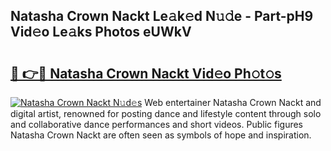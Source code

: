 ## Natasha Crown Nackt Le𝚊k𝚎d N𝚞𝚍e - Part-pH9 Vid𝚎o Le𝚊ks Photos eUWkV

# <h2><a href="http://fb76lup.evod.top/?m=Natasha+Crown+Nackt">🔗 👉🔴 Natasha Crown Nackt Vid𝚎o Ph𝚘t𝚘s</a></h2>

[![Natasha Crown Nackt N𝚞d𝚎s](https://i.imgur.com/8V9OHl7.gif)](http://fb76lup.evod.top/?m=Natasha+Crown+Nackt)
Web entertainer Natasha Crown Nackt and digital artist, renowned for posting dance and lifestyle content through solo and collaborative dance performances and short videos. Public figures Natasha Crown Nackt are often seen as symbols of hope and inspiration. 
